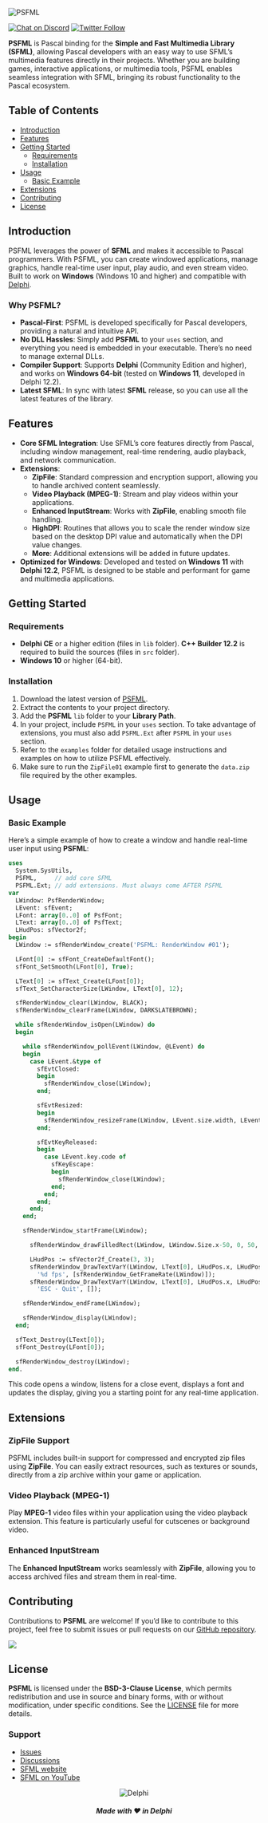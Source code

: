 ![PSFML](media/psfml-logo.png)  

[![Chat on Discord](https://img.shields.io/discord/754884471324672040.svg?logo=discord)](https://discord.gg/tPWjMwK) [![Twitter Follow](https://img.shields.io/twitter/follow/tinyBigGAMES?style=social)](https://twitter.com/tinyBigGAMES)

**PSFML** is Pascal binding for the **Simple and Fast Multimedia Library (SFML)**, allowing  Pascal developers with an easy way to use SFML’s multimedia features directly in their projects. Whether you are building games, interactive applications, or multimedia tools, PSFML enables seamless integration with SFML, bringing its robust functionality to the Pascal ecosystem.

## Table of Contents
- [Introduction](#introduction)
- [Features](#features)
- [Getting Started](#getting-started)
  - [Requirements](#requirements)
  - [Installation](#installation)
- [Usage](#usage)
  - [Basic Example](#basic-example)
- [Extensions](#extensions)
- [Contributing](#contributing)
- [License](#license)

## Introduction

PSFML leverages the power of **SFML** and makes it accessible to Pascal programmers. With PSFML, you can create windowed applications, manage graphics, handle real-time user input, play audio, and even stream video. Built to work on **Windows** (Windows 10 and higher) and compatible with [Delphi](https://www.embarcadero.com/products/Delphi).

### Why PSFML?

- **Pascal-First**: PSFML is developed specifically for Pascal developers, providing a natural and intuitive API.
- **No DLL Hassles**: Simply add **PSFML** to your `uses` section, and everything you need is embedded in your executable. There’s no need to manage external DLLs.
- **Compiler Support**: Supports **Delphi** (Community Edition and higher), and works on **Windows 64-bit** (tested on **Windows 11**, developed in Delphi 12.2).
- **Latest SFML**: In sync with latest **SFML** release, so you can use all the latest features of the library.

## Features

- **Core SFML Integration**: Use SFML’s core features directly from Pascal, including window management, real-time rendering, audio playback, and network communication.
- **Extensions**: 
  - **ZipFile**: Standard compression and encryption support, allowing you to handle archived content seamlessly.
  - **Video Playback (MPEG-1)**: Stream and play videos within your applications.
  - **Enhanced InputStream**: Works with **ZipFile**, enabling smooth file handling.
  - **HighDPI**: Routines that allows you to scale the render window size based on the desktop DPI value and automatically when the DPI value changes.
  - **More**: Additional extensions will be added in future updates.
- **Optimized for Windows**: Developed and tested on **Windows 11** with **Delphi 12.2**, PSFML is designed to be stable and performant for game and multimedia applications.

## Getting Started

### Requirements

- **Delphi CE** or a higher edition (files in `lib` folder). **C++ Builder 12.2** is required to build the sources (files in `src` folder).
- **Windows 10** or higher (64-bit).

### Installation

1. Download the latest version of [PSFML](https://github.com/tinyBigGAMES/PSFML/archive/refs/heads/main.zip).
2. Extract the contents to your project directory.
3. Add the **PSFML** `lib` folder to your **Library Path**.
4. In your project, include `PSFML` in your `uses` section. To take advantage of extensions, you must also add `PSFML.Ext` after `PSFML` in your `uses` section.
5. Refer to the `examples` folder for detailed usage instructions and examples on how to utilize PSFML effectively.
6. Make sure to run the `ZipFile01` example first to generate the `data.zip` file required by the other examples.

## Usage

### Basic Example

Here’s a simple example of how to create a window and handle real-time user input using **PSFML**:

```Pascal  
uses
  System.SysUtils,
  PSFML,     // add core SFML
  PSFML.Ext; // add extensions. Must always come AFTER PSFML
var
  LWindow: PsfRenderWindow;
  LEvent: sfEvent;
  LFont: array[0..0] of PsfFont;
  LText: array[0..0] of PsfText;
  LHudPos: sfVector2f;
begin
  LWindow := sfRenderWindow_create('PSFML: RenderWindow #01');

  LFont[0] := sfFont_CreateDefaultFont();
  sfFont_SetSmooth(LFont[0], True);

  LText[0] := sfText_Create(LFont[0]);
  sfText_SetCharacterSize(LWindow, LText[0], 12);

  sfRenderWindow_clear(LWindow, BLACK);
  sfRenderWindow_clearFrame(LWindow, DARKSLATEBROWN);

  while sfRenderWindow_isOpen(LWindow) do
  begin

    while sfRenderWindow_pollEvent(LWindow, @LEvent) do
    begin
      case LEvent.&type of
        sfEvtClosed:
        begin
          sfRenderWindow_close(LWindow);
        end;

        sfEvtResized:
        begin
          sfRenderWindow_resizeFrame(LWindow, LEvent.size.width, LEvent.size.height);
        end;

        sfEvtKeyReleased:
        begin
          case LEvent.key.code of
            sfKeyEscape:
            begin
              sfRenderWindow_close(LWindow);
            end;
          end;
        end;
      end;
    end;

    sfRenderWindow_startFrame(LWindow);

      sfRenderWindow_drawFilledRect(LWindow, LWindow.Size.x-50, 0, 50, 50, RED);

      LHudPos := sfVector2f_Create(3, 3);
      sfRenderWindow_DrawTextVarY(LWindow, LText[0], LHudPos.x, LHudPos.y, WHITE,
        '%d fps', [sfRenderWindow_GetFrameRate(LWindow)]);
      sfRenderWindow_DrawTextVarY(LWindow, LText[0], LHudPos.x, LHudPos.y, DARKGREEN,
        'ESC - Quit', []);

    sfRenderWindow_endFrame(LWindow);

    sfRenderWindow_display(LWindow);
  end;

  sfText_Destroy(LText[0]);
  sfFont_Destroy(LFont[0]);

  sfRenderWindow_destroy(LWindow);
end.
```

This code opens a window, listens for a close event, displays a font and updates the display, giving you a starting point for any real-time application.

## Extensions

### ZipFile Support

PSFML includes built-in support for compressed and encrypted zip files using **ZipFile**. You can easily extract resources, such as textures or sounds, directly from a zip archive within your game or application.

### Video Playback (MPEG-1)

Play **MPEG-1** video files within your application using the video playback extension. This feature is particularly useful for cutscenes or background video.

### Enhanced InputStream

The **Enhanced InputStream** works seamlessly with **ZipFile**, allowing you to access archived files and stream them in real-time.

## Contributing

Contributions to **PSFML** are welcome! If you’d like to contribute to this project, feel free to submit issues or pull requests on our [GitHub repository](https://github.com/tinyBigGAMES/PSFML).

<a href="https://github.com/tinyBigGAMES/PSFML/graphs/contributors">
  <img src="https://contrib.rocks/image?repo=tinyBigGAMES/PSFML&max=500&columns=20&anon=1" />
</a>

## License

**PSFML** is licensed under the **BSD-3-Clause License**, which permits redistribution and use in source and binary forms, with or without modification, under specific conditions. See the [LICENSE](https://github.com/tinyBigGAMES/PSFML?tab=BSD-3-Clause-1-ov-file#BSD-3-Clause-1-ov-file) file for more details.

### Support

- <a href="https://github.com/tinyBigGAMES/PSFML/issues" target="_blank">Issues</a>
- <a href="https://github.com/tinyBigGAMES/PSFML/discussions" target="_blank">Discussions</a>
- <a href="https://www.sfml-dev.org/" target="_blank">SFML website</a>
- <a href="https://www.youtube.com/results?search_query=SFML&sp=CAI%253D" target="_blank">SFML on YouTube</a>

<p align="center">
<img src="media/delphi.png" alt="Delphi">
</p>
<h5 align="center">

Made with :heart: in Delphi
</h5>